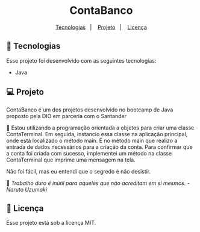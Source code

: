 <h1 align="center"> ContaBanco </h1>

<p align="center">
  <a href="#-tecnologias">Tecnologias</a>&nbsp;&nbsp;&nbsp;|&nbsp;&nbsp;&nbsp;
  <a href="#-projeto">Projeto</a>&nbsp;&nbsp;&nbsp;|&nbsp;&nbsp;&nbsp;
  <a href="#memo-licença">Licença</a>
</p>

## 🚀 Tecnologias

Esse projeto foi desenvolvido com as seguintes tecnologias:

- Java

## 💻 Projeto

ContaBanco é um dos projetos desenvolvido no bootcamp de Java proposto pela DIO em parceria com o Santander

💭 Estou utilizando a programação orientada a objetos para criar uma classe ContaTerminal. Em seguida, instancio essa classe na aplicação principal, onde está localizado o método main. É no método main que realizo a entrada de dados necessários para a criação da conta. Para confirmar que a conta foi criada com sucesso, implementei um método na classe ContaTerminal que imprime uma mensagem na tela.

Não foi fácil, mas eu entendi que o segredo é não desistir.

🍥 _Trabalho duro é inútil para aqueles que não acreditam em si mesmos._ _- Naruto Uzumaki_

## :memo: Licença

Esse projeto está sob a licença MIT.
